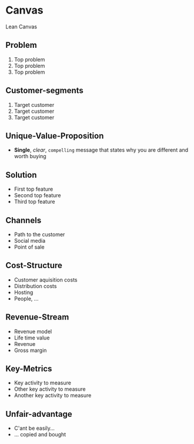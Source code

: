 # Canvas

Lean Canvas

## Problem

1. Top problem
1. Top problem
1. Top problem

## Customer-segments

1. Target customer
1. Target customer
1. Target customer

## Unique-Value-Proposition

- **Single**, _clear_, `compelling` message that states why you are different and worth buying

## Solution

- First top feature
- Second top feature
- Third top feature

## Channels

- Path to the customer
- Social media
- Point of sale

## Cost-Structure

- Customer aquisition costs
- Distribution costs
- Hosting
- People, ...

## Revenue-Stream

- Revenue model
- Life time value
- Revenue
- Gross margin

## Key-Metrics

- Key activity to measure
- Other key activity to measure
- Another key activity to measure

## Unfair-advantage

- C'ant be easily...
- ... copied and bought
